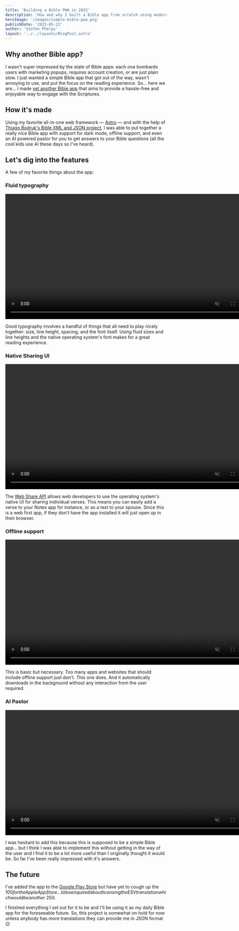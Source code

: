 ```yaml
---
title: 'Building a Bible PWA in 2023'
description: 'How and why I built a Bible app from scratch using modern web technologies'
heroImage: '/images/simple-bible-pwa.png'
publishDate: '2023-05-22'
author: 'Stefen Phelps'
layout: '../../layouts/BlogPost.astro'
---
```


## Why another Bible app?

I wasn't super impressed by the state of Bible apps: each one bombards users with marketing popups, requires account creation, or are just plain slow. I just wanted a simple Bible app that got out of the way, wasn't annoying to use, and put the focus on the reading experience. So... here we are... I made [yet another Bible app](https://astro-bible.netlify.app) that aims to provide a hassle-free and enjoyable way to engage with the Scriptures.

## How it's made

Using my favorite all-in-one web framework — [Astro](https://astro.build/) — and with the help of [Thiago Bodruk's Bible XML and JSON project](https://github.com/thiagobodruk/bible), I was able to put together a really nice Bible app with support for dark mode, offline support, and even an AI powered pastor for you to get answers to your Bible questions (all the cool kids use AI these days so I've heard).

## Let's dig into the features

A few of my favorite things about the app:

### Fluid typography

<video width="784" autoplay loop muted playsinline src="/videos/fluid-typography.mp4"></video>

Good typography involves a handful of things that all need to play nicely together: size, line height, spacing, and the font itself. Using fluid sizes and line heights and the native operating system's font makes for a great reading experience.

### Native Sharing UI

<video width="784" autoplay loop muted playsinline src="/videos/native-sharing.mp4"></video>

The [Web Share API](https://developer.mozilla.org/en-US/docs/Web/API/Web_Share_API) allows web developers to use the operating system's native UI for sharing individual verses. This means you can easily add a verse to your Notes app for instance, or as a text to your spouse. Since this is a web first app, if they don't have the app installed it will just open up in their browser.

### Offline support

<video width="784" autoplay loop muted playsinline src="/videos/offline-support.mp4"></video>

This is basic but necessary. Too many apps and websites that should include offline support just don't. This one does. And it automatically downloads in the background without any interaction from the user required.

### AI Pastor

<video width="784" autoplay loop muted playsinline src="/videos/ai-pastor.mp4"></video>

I was hesitant to add this because this is supposed to be a simple Bible app... but I think I was able to implement this without getting in the way of the user and I find it to be a lot more useful than I originally thought it would be. So far I've been really impressed with it's answers.

## The future

I've added the app to the [Google Play Store](https://play.google.com/store/apps/details?id=app.netlify.astro_bible.twa) but have yet to cough up the $100 for the Apple App Store... I also enquired about licensing the ESV translation which would be another ~$250.

I finished everything I set out for it to be and I'll be using it as my daily Bible app for the foreseeable future. So, this project is somewhat on hold for now unless anybody has more translations they can provide me in JSON format 😉

